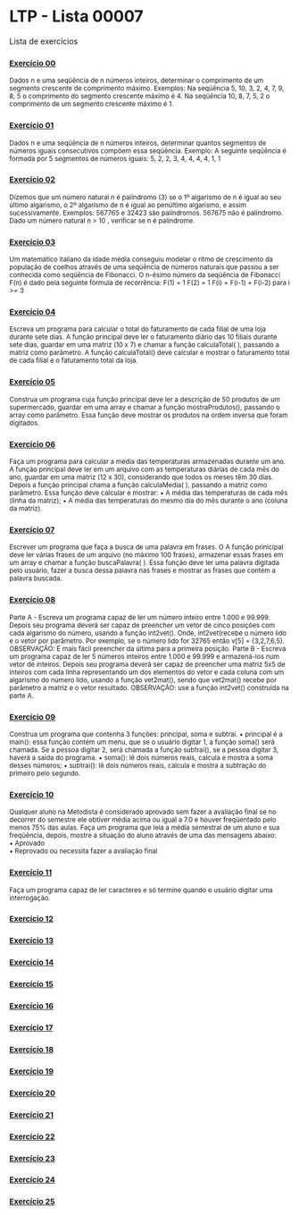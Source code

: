 # LTP - Lista 00007
Lista de exercícios

### <sub>[Exercício 00](https://github.com/albertocerqueira/logica-tecnica-programacao/blob/master/src/br/com/logica/tecnicas/programacao/exercicios00007/Exercicicio00.java "Exercício 00")</sub>
<sub>Dados n e uma seqüência de n números inteiros, determinar o comprimento de um segmento crescente de comprimento máximo.
Exemplos:
Na seqüência   5,  10,  3,  2,  4,  7,  9,  8,  5   o comprimento do segmento crescente máximo é 4.
Na seqüência   10,  8,  7,  5,  2   o comprimento de um segmento crescente máximo é 1.</sub>

### <sub>[Exercício 01](https://github.com/albertocerqueira/logica-tecnica-programacao/blob/master/src/br/com/logica/tecnicas/programacao/exercicios00007/Exercicicio01.java "Exercício 01")</sub>  
<sub>Dados n e uma seqüência de n números inteiros, determinar quantos segmentos de números iguais consecutivos compõem essa seqüência.
Exemplo: A seguinte seqüência é formada por 5 segmentos de números iguais: 5, 2, 2, 3, 4, 4, 4, 4, 1, 1</sub>  
	 
### <sub>[Exercício 02](https://github.com/albertocerqueira/logica-tecnica-programacao/blob/master/src/br/com/logica/tecnicas/programacao/exercicios00007/Exercicicio02.java "Exercício 02")</sub>  
<sub>Dizemos que um número natural n é palíndromo (3) se o 1º algarismo de n é igual ao seu último algarismo, o 2º algarismo de n é igual ao penúltimo algarismo, e assim sucessivamente.
Exemplos:
567765 e 32423 são palíndromos.
567675 não é palíndromo.
Dado um número natural n > 10 , verificar se n é palíndrome.</sub>  
	 
### <sub>[Exercício 03](https://github.com/albertocerqueira/logica-tecnica-programacao/blob/master/src/br/com/logica/tecnicas/programacao/exercicios00007/Exercicicio03.java "Exercício 03")</sub>
<sub>Um matemático italiano da idade média conseguiu modelar o ritmo de crescimento da população de coelhos através de uma seqüência de números naturais que passou a ser conhecida como seqüência de Fibonacci. O n-ésimo número da seqüência de Fibonacci F(n) é dado pela seguinte fórmula de recorrência:
F(1) = 1
F(2) = 1
F(i) = F(i-1) + F(i-2) para i >= 3</sub>  
	 
### <sub>[Exercício 04](https://github.com/albertocerqueira/logica-tecnica-programacao/blob/master/src/br/com/logica/tecnicas/programacao/exercicios00007/Exercicicio04.java "Exercício 04")</sub>
<sub>Escreva um programa para calcular o total do faturamento de cada filial de uma loja durante sete dias. A função principal deve ler o faturamento diário das 10 filiais durante sete dias, guardar em uma matriz (10 x 7) e chamar a função calculaTotal( ), passando a matriz como parâmetro. A função calculaTotal() deve calcular e mostrar o faturamento total de cada filial e o faturamento total da loja.</sub>  
	 
### <sub>[Exercício 05](https://github.com/albertocerqueira/logica-tecnica-programacao/blob/master/src/br/com/logica/tecnicas/programacao/exercicios00007/Exercicicio05.java "Exercício 05")</sub>
<sub>Construa um programa cuja função principal deve ler a descrição de 50 produtos de um supermercado, guardar em uma array e chamar a função mostraProdutos(), passando o array como parâmetro. Essa função deve mostrar os produtos na ordem inversa que foram digitados.</sub>  

### <sub>[Exercício 06](https://github.com/albertocerqueira/logica-tecnica-programacao/blob/master/src/br/com/logica/tecnicas/programacao/exercicios00007/Exercicicio06.java "Exercício 06")</sub>
<sub>Faça um programa para calcular a média das temperaturas armazenadas durante um ano. A função principal deve ler em um arquivo com as temperaturas diárias de cada mês do ano, guardar em uma matriz (12 x 30), considerando que todos os meses têm 30 dias. Depois a função principal chama a função calculaMedia( ), passando a matriz como parâmetro. Essa função deve calcular e mostrar:
•	A média das temperaturas de cada mês (linha da matriz);
•	A média das temperaturas do mesmo dia do mês durante o ano (coluna da matriz).</sub>  

### <sub>[Exercício 07](https://github.com/albertocerqueira/logica-tecnica-programacao/blob/master/src/br/com/logica/tecnicas/programacao/exercicios00007/Exercicicio07.java "Exercício 07")</sub>
<sub>Escrever um programa que faça a busca de uma palavra em frases. O A função prinicipal deve ler várias frases de um arquivo (no máximo 100 frases), armazenar essas frases em um array e chamar a função buscaPalavra( ). Essa função deve ler uma palavra digitada pelo usuário, fazer a busca dessa palavra nas frases e mostrar as frases que contém a palavra buscada.</sub>    

### <sub>[Exercício 08](https://github.com/albertocerqueira/logica-tecnica-programacao/blob/master/src/br/com/logica/tecnicas/programacao/exercicios00007/Exercicicio08.java "Exercício 08")</sub>
<sub>Parte A - Escreva um programa capaz de ler um número inteiro entre 1.000 e 99.999. Depois seu programa deverá ser capaz de preencher um vetor de cinco posições com cada algarismo do número, usando a função int2vet(). Onde, int2vet(recebe o número lido e o vetor por parâmetro. Por exemplo, se o número lido for 32765 então v[5] = {3,2,7,6,5}.
OBSERVAÇÃO: É mais fácil preencher da última para a primeira posição. 
Parte B - Escreva um programa capaz de ler 5 números inteiros entre 1.000 e 99.999 e armazená-los num vetor de inteiros. Depois seu programa deverá ser capaz de preencher uma matriz 5x5 de inteiros com cada linha representando um dos elementos do vetor e cada coluna com um algarismo do número lido, usando a função vet2mat(), sendo que vet2mat() recebe por parâmetro a matriz e o vetor resultado. 
OBSERVAÇÃO: use a função int2vet() construída na parte A.</sub>  

### <sub>[Exercício 09](https://github.com/albertocerqueira/logica-tecnica-programacao/blob/master/src/br/com/logica/tecnicas/programacao/exercicios00007/Exercicicio09.java "Exercício 09")</sub>
<sub>Construa um programa que contenha 3 funções: principal, soma e subtrai.
•	principal é a main(): essa função contém um menu, que se o usuário digitar 1, a função soma() será chamada. Se a pessoa digitar 2, será chamada a função subtrai(), se a pessoa digitar 3, haverá a saída do programa.
•	soma(): lê dois números reais, calcula e mostra a soma desses números;
•	subtrai(): lê dois números reais, calcula e mostra a subtração do primeiro pelo segundo.</sub>  

### <sub>[Exercício 10](https://github.com/albertocerqueira/logica-tecnica-programacao/blob/master/src/br/com/logica/tecnicas/programacao/exercicios00007/Exercicicio10.java "Exercício 10")</sub>
<sub>Qualquer aluno na Metodista é considerado aprovado sem fazer a avaliação final se no decorrer do semestre ele obtiver média acima ou igual a 7.0 e houver freqüentado pelo menos 75% das aulas. Faça um programa que leia a média semestral de um aluno e sua freqüência, depois, mostre a situação do aluno através de uma das mensagens abaixo:  
•	Aprovado  
•	Reprovado ou necessita fazer a avaliação final</sub>

### <sub>[Exercício 11](https://github.com/albertocerqueira/logica-tecnica-programacao/blob/master/src/br/com/logica/tecnicas/programacao/exercicios00007/Exercicicio11.java "Exercício 11")</sub>
<sub>Faça um programa capaz de ler caracteres e só termine quando o usuário digitar uma interrogação.</sub>

### <sub>[Exercício 12](https://github.com/albertocerqueira/logica-tecnica-programacao/blob/master/src/br/com/logica/tecnicas/programacao/exercicios00007/Exercicicio12.java "Exercício 12")</sub>
<sub></sub>

### <sub>[Exercício 13](https://github.com/albertocerqueira/logica-tecnica-programacao/blob/master/src/br/com/logica/tecnicas/programacao/exercicios00007/Exercicicio13.java "Exercício 13")</sub>
<sub></sub>

### <sub>[Exercício 14](https://github.com/albertocerqueira/logica-tecnica-programacao/blob/master/src/br/com/logica/tecnicas/programacao/exercicios00007/Exercicicio14.java "Exercício 14")</sub>
<sub></sub>

### <sub>[Exercício 15](https://github.com/albertocerqueira/logica-tecnica-programacao/blob/master/src/br/com/logica/tecnicas/programacao/exercicios00007/Exercicicio15.java "Exercício 15")</sub>
<sub></sub>

### <sub>[Exercício 16](https://github.com/albertocerqueira/logica-tecnica-programacao/blob/master/src/br/com/logica/tecnicas/programacao/exercicios00007/Exercicicio16.java "Exercício 16")</sub>
<sub></sub>

### <sub>[Exercício 17](https://github.com/albertocerqueira/logica-tecnica-programacao/blob/master/src/br/com/logica/tecnicas/programacao/exercicios00007/Exercicicio17.java "Exercício 17")</sub>
<sub></sub>

### <sub>[Exercício 18](https://github.com/albertocerqueira/logica-tecnica-programacao/blob/master/src/br/com/logica/tecnicas/programacao/exercicios00007/Exercicicio18.java "Exercício 18")</sub>
<sub></sub>

### <sub>[Exercício 19](https://github.com/albertocerqueira/logica-tecnica-programacao/blob/master/src/br/com/logica/tecnicas/programacao/exercicios00007/Exercicicio19.java "Exercício 19")</sub>
<sub></sub>

### <sub>[Exercício 20](https://github.com/albertocerqueira/logica-tecnica-programacao/blob/master/src/br/com/logica/tecnicas/programacao/exercicios00007/Exercicicio20.java "Exercício 20")</sub>
<sub></sub>

### <sub>[Exercício 21](https://github.com/albertocerqueira/logica-tecnica-programacao/blob/master/src/br/com/logica/tecnicas/programacao/exercicios00007/Exercicicio21.java "Exercício 21")</sub>
<sub></sub>

### <sub>[Exercício 22](https://github.com/albertocerqueira/logica-tecnica-programacao/blob/master/src/br/com/logica/tecnicas/programacao/exercicios00007/Exercicicio22.java "Exercício 22")</sub>
<sub></sub>

### <sub>[Exercício 23](https://github.com/albertocerqueira/logica-tecnica-programacao/blob/master/src/br/com/logica/tecnicas/programacao/exercicios00007/Exercicicio23.java "Exercício 23")</sub>
<sub></sub>

### <sub>[Exercício 24](https://github.com/albertocerqueira/logica-tecnica-programacao/blob/master/src/br/com/logica/tecnicas/programacao/exercicios00007/Exercicicio24.java "Exercício 24")</sub>
<sub></sub>

### <sub>[Exercício 25](https://github.com/albertocerqueira/logica-tecnica-programacao/blob/master/src/br/com/logica/tecnicas/programacao/exercicios00007/Exercicicio25.java "Exercício 25")</sub>
<sub></sub>
